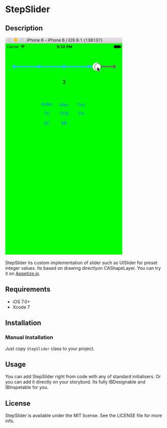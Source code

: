 # StepSlider

## Description

![](example.gif)

StepSlider its custom implementation of slider such as UISlider for preset integer values. Its based on drawing directlyon CAShapeLayer. You can try it on [Appetize.io](https://appetize.io/app/pwhnvf8aqf6386t0qh4dxgbjy8).

## Requirements

- iOS 7.0+
- Xcode 7

## Installation

### Manual Installation

Just copy `StepSlider` class to your project.

## Usage

You can add StepSlider right from code with any of standard initialisers. Or you can add it directly on your storybord. Its fully IBDesignable and IBInspetable for you.

## License

StepSlider is available under the MIT license. See the LICENSE file for more info.